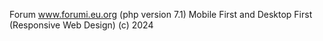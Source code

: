 Forum www.forumi.eu.org (php version 7.1) Mobile First and Desktop First (Responsive Web Design)
(c) 2024
